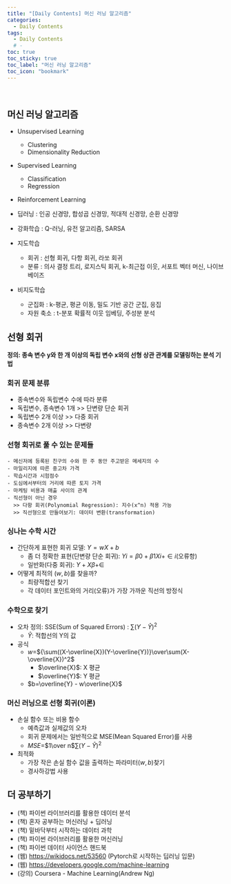 ```yaml
---
title: "[Daily Contents] 머신 러닝 알고리즘"
categories:
  - Daily Contents
tags:
  - Daily Contents
  # -
toc: true
toc_sticky: true
toc_label: "머신 러닝 알고리즘"
toc_icon: "bookmark"
---
```


<br>

## 머신 러닝 알고리즘

- Unsupervised Learning
  - Clustering
  - Dimensionality Reduction
- Supervised Learning
  - Classification
  - Regression
- Reinforcement Learning

- 딥러닝 : 인공 신경망, 합성곱 신경망, 적대적 신경망, 순환 신경망
- 강화학습 : Q-러닝, 유전 알고리즘, SARSA

- 지도학습
  - 회귀 : 선형 회귀, 다항 회귀, 라쏘 회귀
  - 분류 : 의사 결정 트리, 로지스틱 회귀, k-최근접 이웃, 서포트 벡터 머신, 나이브 베이즈
- 비지도학습
  - 군집화 : k-평균, 평균 이동, 밀도 기반 공간 군집, 응집
  - 자원 축소 : t-분포 확률적 이웃 임베딩, 주성분 분석

## 선형 회귀

**정의: 종속 변수 y와 한 개 이상의 독립 변수 x와의 선형 상관 관계를 모델링하는 분석 기법**

### 회귀 문제 분류

- 종속변수와 독립변수 수에 따라 분류
- 독립변수, 종속변수 1개 >> 단변량 단순 회귀
- 독립변수 2개 이상 >> 다중 회귀
- 종속변수 2개 이상 >> 다변량

### 선형 회귀로 풀 수 있는 문제들

```
- 메신저에 등록된 친구의 수와 한 주 동안 주고받은 메세지의 수
- 마일리지에 따른 중고차 가격
- 학습시간과 시험점수
- 도심에서부터의 거리에 따른 토지 가격
- 마케팅 비용과 매출 사이의 관계
- 직선형이 아닌 경우
  >> 다항 회귀(Polynomial Regression): 지수(x^n) 적용 가능
  >> 직선형으로 만들어보기: 데이터 변환(transformation)
```

### 싱나는 수학 시간

- 간단하게 표현한 회귀 모델: $Y = wX + b$
  - 좀 더 정확한 표현(단변량 단순 회귀): $Yi=β0+β1Xi+∈i$(오류항)
  - 일반화(다중 회귀): $Y+Xβ+∈$
- 어떻게 최적의 $(w,b)$를 찾을까?
  - 최량적합선 찾기
  - 각 데이터 포인트와의 거리(오류)가 가장 가까운 직선의 방정식

### 수학으로 찾기

- 오차 정의: SSE(Sum of Squared Errors) : $\sum(Y-\hat{Y})^2$
  - $\hat{Y}$: 적합선의 Y의 값
- 공식
  - $w=$${\sum((X-\overline{X})(Y-\overline{Y})}\over\sum(X-\overline{X})^2$
    - $\overline{X}$: X 평균
    - $\overline{Y}$: Y 평균
  - $b=\overline{Y} - w\overline{X}$

### 머신 러닝으로 선형 회귀(이론)

- 손실 함수 또는 비용 함수
  - 예측값과 실제값의 오차
  - 회귀 문제에서는 일반적으로 MSE(Mean Squared Error)를 사용
  - $MSE =$$1\over n$$\sum(Y-\hat{Y})^2$
- 최적화
  - 가장 작은 손실 함수 값을 출력하는 파라미터$(w, b)$찾기
  - 경사하강법 사용

## 더 공부하기

- (책) 파이썬 라이브러리를 활용한 데이터 분석
- (책) 혼자 공부하는 머신러닝 + 딥러닝
- (책) 밑바닥부터 시작하는 데이터 과학
- (책) 파이썬 라이브러리를 활용한 머신러닝
- (책) 파이썬 데이터 사이언스 핸드북
- (웹) https://wikidocs.net/53560 (Pytorch로 시작하는 딥러닝 입문)
- (웹) https://developers.google.com/machine-learning
- (강의) Coursera - Machine Learning(Andrew Ng)

